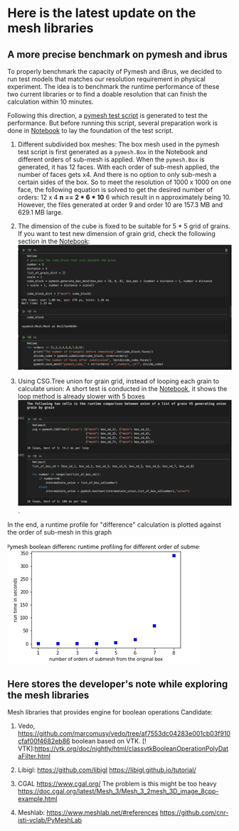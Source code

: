 # Here is the latest update on the mesh libraries

## A more precise benchmark on pymesh and ibrus

To properly benchmark the capacity of Pymesh and iBrus, we decided to run test models that matches our resolution requirement in physical experiment. The idea
is to benchmark the runtime performance of these two current libraries or to find a doable resolution that can finish the calculation within 10 minutes.

Following this direction, a [pymesh test script](pymesh_resolution_benchmark.py) is generated to test the performance. But before running this script, several preparation work is done in [Notebook](Notebook_pymesh_efficiency_test.ipynb) to lay the foundation of the test script.

1. Different subdivided box meshes:
The box mesh used in the pymesh test script is first generated as a `pymesh.Box` in the Notebook and different orders of sub-mesh is applied. When the `pymesh.Box` is generated, it has 12 faces. With each order of sub-mesh applied, the number of faces gets x4. And there is no option to only sub-mesh a certain sides of the box. So to meet the resolution of 1000 x 1000 on one face, the following equation is solved to get the desired number of orders:
    12 x 4 **n == 2 * 6 * 10** 6
which result in n approximately being 10. However, the files generated at order 9 and order 10 are 157.3 MB and 629.1 MB large.

2. The dimension of the cube is fixed to be suitable for 5 * 5 grid of grains. If you want to test new dimension 
of grain grid, check the following section in the [Notebook](Notebook_pymesh_efficiency_test.ipynb):
![cube generation](cube_generation.png)

3. Using CSG.Tree union for grain grid, instead of looping each grain to calculate union:
A short test is conducted in the [Notebook](Notebook_pymesh_efficiency_test.ipynb), it shows the loop method is already slower with 5 boxes ![Loop and CSGTree union comparison](loop_vs_CSGTree.png).

In the end, a runtime profile for "difference" calculation is plotted against the order of sub-mesh in this graph
![pymesh_runtime_profile_submeshes](pymesh_runtime_submesh_scaling.jpg)

## Here stores the developer's note while exploring the mesh libraries

Mesh libraries that provides engine for boolean operations
Candidate:

1. Vedo,  https://github.com/marcomusy/vedo/tree/af7553dc04283e001cb03f910cfaf00f4682eb86
boolean based on VTK. [! VTK]:https://vtk.org/doc/nightly/html/classvtkBooleanOperationPolyDataFilter.html

2. Libigl: https://github.com/libigl
https://libigl.github.io/tutorial/

3. CGAL  https://www.cgal.org/  The problem is this might be too heavy
https://doc.cgal.org/latest/Mesh_3/Mesh_3_2mesh_3D_image_8cpp-example.html


4. Meshlab: https://www.meshlab.net/#references
https://github.com/cnr-isti-vclab/PyMeshLab





